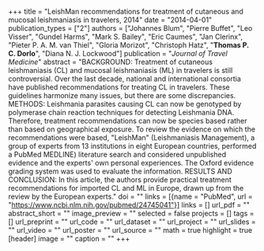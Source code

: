 +++
title = "LeishMan recommendations for treatment of cutaneous and mucosal leishmaniasis in travelers, 2014"
date = "2014-04-01"
publication_types = ["2"]
authors = ["Johannes Blum", "Pierre Buffet", "Leo Visser", "Gundel Harms", "Mark S. Bailey", "Eric Caumes", "Jan Clerinx", "Pieter P. A. M. van Thiel", "Gloria Morizot", "Christoph Hatz", "**Thomas P. C. Dorlo**", "Diana N. J. Lockwood"]
publication = "_Journal of Travel Medicine_"
abstract = "BACKGROUND: Treatment of cutaneous leishmaniasis (CL) and mucosal leishmaniasis (ML) in travelers is still controversial. Over the last decade, national and international consortia have published recommendations for treating CL in travelers. These guidelines harmonize many issues, but there are some discrepancies. METHODS: Leishmania parasites causing CL can now be genotyped by polymerase chain reaction techniques for detecting Leishmania DNA. Therefore, treatment recommendations can now be species based rather than based on geographical exposure. To review the evidence on which the recommendations were based, \"LeishMan\" (Leishmaniasis Management), a group of experts from 13 institutions in eight European countries, performed a PubMed MEDLINE) literature search and considered unpublished evidence and the experts' own personal experiences. The Oxford evidence grading system was used to evaluate the information. RESULTS AND CONCLUSION: In this article, the authors provide practical treatment recommendations for imported CL and ML in Europe, drawn up from the review by the European experts."
doi = ""
links = [{name = "PubMed", url = "https://www.ncbi.nlm.nih.gov/pubmed/24745041"}]
links = []
url_pdf = ""
abstract_short = ""
image_preview = ""
selected = false
projects = []
tags = []
url_preprint = ""
url_code = ""
url_dataset = ""
url_project = ""
url_slides = ""
url_video = ""
url_poster = ""
url_source = ""
math = true
highlight = true
[header]
image = ""
caption = ""
+++
